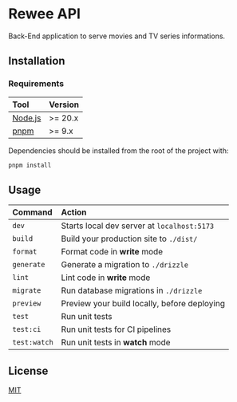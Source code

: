 # Rewee API

Back-End application to serve movies and TV series informations.

## Installation

### Requirements

| Tool                              | Version |
| :-------------------------------- | :------ |
| [Node.js](https://nodejs.org/en/) | >= 20.x |
| [pnpm](https://pnpm.io/)          | >= 9.x  |

Dependencies should be installed from the root of the project with:

```bash
pnpm install
```

## Usage

| Command      | Action                                       |
| :----------- | :------------------------------------------- |
| `dev`        | Starts local dev server at `localhost:5173`  |
| `build`      | Build your production site to `./dist/`      |
| `format`     | Format code in **write** mode                |
| `generate`   | Generate a migration to `./drizzle`          |
| `lint`       | Lint code in **write** mode                  |
| `migrate`    | Run database migrations in `./drizzle`       |
| `preview`    | Preview your build locally, before deploying |
| `test`       | Run unit tests                               |
| `test:ci`    | Run unit tests for CI pipelines              |
| `test:watch` | Run unit tests in **watch** mode             |

## License

[MIT](https://github.com/fthomasvp/movies-catalog/blob/main/LICENSE)
